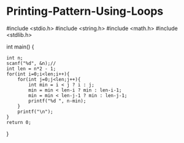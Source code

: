 # Printing-Pattern-Using-Loops
#include <stdio.h>
#include <string.h>
#include <math.h>
#include <stdlib.h>

int main() 
{

    int n;
    scanf("%d", &n);//
    int len = n*2 - 1;
    for(int i=0;i<len;i++){
        for(int j=0;j<len;j++){
            int min = i < j ? i : j;
            min = min < len-i ? min : len-i-1;
            min = min < len-j-1 ? min : len-j-1;
            printf("%d ", n-min);
        }
        printf("\n");
    }
    return 0;
}
